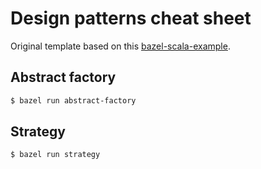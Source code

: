 # Design patterns cheat sheet

Original template based on this [bazel-scala-example](https://github.com/avibryant/bazel-scala-example).

## Abstract factory

```bash
$ bazel run abstract-factory
```

## Strategy

```bash
$ bazel run strategy
```
